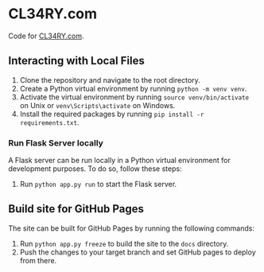 # CL34RY.com

Code for [CL34RY.com](https://cl34ry.com).

## Interacting with Local Files

1. Clone the repository and navigate to the root directory.
2. Create a Python virtual environment by running `python -m venv venv`.
3. Activate the virtual environment by running `source venv/bin/activate` on Unix or `venv\Scripts\activate` on Windows.
4. Install the required packages by running `pip install -r requirements.txt`.

### Run Flask Server locally

A Flask server can be run locally in a Python virtual environment for development purposes. To do so, follow these steps:

1. Run `python app.py run` to start the Flask server.

## Build site for GitHub Pages

The site can be built for GitHub Pages by running the following commands:

1. Run `python app.py freeze` to build the site to the `docs` directory.
2. Push the changes to your target branch and set GitHub pages to deploy from there. 
